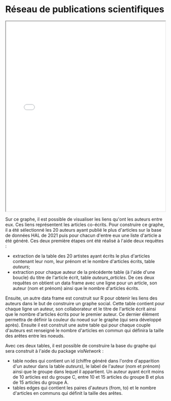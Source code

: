 # Réseau de publications scientifiques

<iframe src="graph.html" class="is-fullwidth" height="600px" width="100%" title="Graphe social du top 20 des auteurs"></iframe>

Sur ce graphe, il est possible de visualiser les liens qu'ont les auteurs entre eux. Ces liens représentent les articles co-écrits. 
Pour construire ce graphe, il a été sélectionné les 20 auteurs ayant publié le plus d'articles sur la base de données HAL de 2021 puis pour chacun d'entre eux une liste d'article a été généré. Ces deux première étapes ont été réalisé à l'aide deux requêtes :
- extraction de la table des 20 artistes ayant écrits le plus d'articles contenant leur nom, leur prénom et le nombre d'articles écrits, table *auteurs*;
- extraction pour chaque auteur de la précédente table (à l'aide d'une boucle) du titre de l'article écrit, table *auteurs_articles*. 
De ces deux requêtes on obtient un data frame avec une ligne pour un article, son auteur (nom et prénom) ainsi que le nombre d'articles écrits. 

Ensuite, un autre data frame est construit sur R pour obtenir les liens des auteurs dans le but de construire un graphe social. Cette table contient pour chaque ligne un auteur, son collaborateur et le titre de l'article écrit ainsi que le nombre d'articles écrits pour le premier auteur. Ce dernier élément permettra de définir la couleur du noeud sur le graphe (qui sera développé après). Ensuite il est construit une autre table qui pour chaque couple d'auteurs est renseigné le nombre d'articles en commun qui définira la taille des arêtes entre les noeuds. 

Avec ces deux tables, il est possible de construire la base du graphe qui sera construit à l'aide du package *visNetwork* :
- table nodes qui contient un id (chiffre généré dans l'ordre d'apparition d'un auteur dans la table *auteurs*), le label de l'auteur (nom et prénom) ainsi que le groupe dans lequel il appartient. Un auteur ayant écrit moins de 10 articles est du groupe C, entre 10 et 15 articles du groupe B et plus de 15 articles du groupe A. 
- tables edges qui contient les paires d'auteurs (from, to) et le nombre d'articles en communs qui définit la taille des arêtes. 

